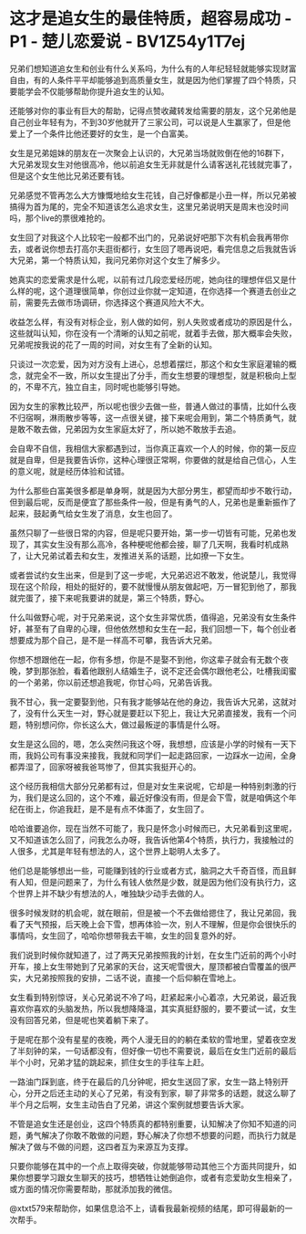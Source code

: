 # 这才是追女生的最佳特质，超容易成功 - P1 - 楚儿恋爱说 - BV1Z54y1T7ej

兄弟们想知道追女生和创业有什么关系吗，为什么有的人年纪轻轻就能够实现财富自由，有的人条件平平却能够追到高质量女生，就是因为他们掌握了四个特质，只要能学会不仅能够帮助你提升追女生的认知。

还能够对你的事业有巨大的帮助，记得点赞收藏转发给需要的朋友，这个兄弟他是自己创业年轻有为，不到30岁他就开了三家公司，可以说是人生赢家了，但是他爱上了一个条件比他还要好的女生，是一个白富美。

女生是兄弟姐妹的朋友在一次聚会上认识的，大兄弟当场就败倒在他的16群下，大兄弟发现女生对他很高冷，他以前追女生无非就是什么请客送礼花钱就完事了，但是这个女生他比兄弟还要有钱。

兄弟感觉不管再怎么大方慷慨地给女生花钱，自己好像都是小丑一样，所以兄弟被搞得为首为尾的，完全不知道该怎么追求女生，这里兄弟说明天是周末也没时间吗，那个live的票很难抢的。

女生回了对我这个人比较宅一般都不出门的，兄弟说好吧那下次有机会我再带你去，或者说你想去打高尔夫逛街都行，女生回了嗯再说吧，看完信息之后我就告诉大兄弟，第一个特质认知，我问兄弟你对这个女生了解多少。

她真实的恋爱需求是什么呢，以前有过几段恋爱经历呢，她向往的理想伴侣又是什么样的呢，这个道理很简单，你创过业你就一定知道，在你选择一个赛道去创业之前，需要先去做市场调研，你选择这个赛道风险大不大。

收益怎么样，有没有对标企业，别人做的如何，别人失败或者成功的原因是什么，这些就叫认知，你在没有一个清晰的认知之前呢，就着手去做，那大概率会失败，兄弟呢按我说的花了一周的时间，对女生有了全新的认知。

只谈过一次恋爱，因为对方没有上进心，总想着摆烂，那这个和女生家庭灌输的概念，就完全不一致，所以女生提出了分手，而女生想要的理想型，就是积极向上型的，不卑不亢，独立自主，同时呢也能够引导她。

因为女生的家教比较严，所以呢也很少去做一些，普通人做过的事情，比如什么夜不归宿啊，淋雨散步等等，这一点很关键，接下来呢会用到，第二个特质勇气，就是敢不敢去做，兄弟因为女生家庭太好了，所以她不敢放手去追。

会自卑不自信，我相信大家都遇到过，当你真正喜欢一个人的时候，你的第一反应就是自卑，但是我要告诉你，这种心理很正常啊，你要做的就是给自己信心，人生的意义呢，就是经历体验和试错。

为什么那些白富美很多都是单身啊，就是因为大部分男生，都望而却步不敢行动，但到最后呢，反而是便宜了那些条件一般，但是有勇气的人，兄弟也是重新振作了起来，鼓起勇气给女生发了消息，女生也回了。

虽然只聊了一些很日常的内容，但是呢只要开始，第一步一切皆有可能，兄弟也发现了，其实女生没有那么高冷，各种梗呢他都会接，聊了几天啊，我看时机成熟了，让大兄弟试着去和女生，发推进关系的话题，比如撩一下女生。

或者尝试约女生出来，但是到了这一步呢，大兄弟迟迟不敢发，他说楚儿，我觉得现在这个阶段，相处的挺好的，要不就慢慢从朋友做起吧，万一冒犯到他了，那我就完蛋了，接下来呢我要讲的就是，第三个特质，野心。

什么叫做野心呢，对于兄弟来说，这个女生非常优质，值得追，兄弟没有女生条件好，甚至有了自卑的心理，但他依然想和女生在一起，我们回想一下，每个创业者想要成为那个自己，是不是一样高不可攀，我告诉大兄弟。

你想不想跟他在一起，你有多想，你是不是娶不到他，你这辈子就会有无数个夜晚，梦到那张脸，看着他跟别人结婚生子，说不定还会偶尔跟他老公，吐槽我闺蜜的一个弟弟，你以前还想追我呢，你甘心吗，兄弟告诉我。

我不甘心，我一定要娶到他，只有我才能够站在他的身边，我告诉大兄弟，这就对了，没有什么天生一对，野心就是要赶以下犯上，我让大兄弟直接发，我有一个问题，特别想问你，你长这么大，做过最叛逆的事情是什么呀。

女生是这么回的，嗯，怎么突然问我这个呀，我想想，应该是小学的时候有一天下雨，我妈公司有事没来接我，我就和同学们一起走路回家，一边踩水一边闹，全身都弄湿了，回家呀被我爸骂惨了，但其实我挺开心的。

这个经历我相信大部分兄弟都有过，但是对女生来说呢，它却是一种特别刺激的行为，我们是这么回的，这个不难，最近好像没有雨，但是会下雪，就是咱俩这个年纪在街上，你追我赶，是不是有点不体面了，女生回了。

哈哈谁要追你，现在当然不可能了，我只是怀念小时候而已，大兄弟看到这里呢，又不知道该怎么回了，问我怎么办呀，我告诉他第4个特质，执行力，我接触过的人很多，尤其是年轻有想法的人，这个世界上聪明人太多了。

他们总是能够想出一些，可能赚到钱的行业或者方式，脑洞之大千奇百怪，而且鲜有人知，但是问题来了，为什么有钱人依然是少数，就是因为他们没有执行力，这个世界上并不缺少有想法的人，唯独缺少动手去做的人。

很多时候发财的机会呢，就在眼前，但是被一个不去做给摁住了，我让兄弟回，我看了天气预报，后天晚上会下雪，想再体验一次，别人不理解，但是你会很快乐的事情吗，女生回了，哈哈你想带我去干嘛，女生的回复意外的好。

我们说到时候你就知道了，过了两天兄弟按照我的计划，在女生门近前的两个小时开车，接上女生带她到了兄弟家的天台，这天呢雪很大，屋顶都被白雪覆盖的很严实，大兄弟按照我的安排，二话不说，直接一个后仰躺在雪地上。

女生看到特别惊讶，关心兄弟说不冷了吗，赶紧起来小心着凉，大兄弟说，最近我喜欢你喜欢的头脑发热，所以我想降降温，其实真挺舒服的，要不要试一试，女生没有回答兄弟，但是呢也笑着躺下来了。

于是呢在那个没有星星的夜晚，两个人漫无目的的躺在柔软的雪地里，望着夜空发了半刻钟的呆，一句话都没有，但好像一切也不需要说，最后在女生门近前的最后半个小时，兄弟才猛的跳起来，抓住女生的手往车上赶。

一路油门踩到底，终于在最后的几分钟呢，把女生送回了家，女生一路上特别开心，分开之后还主动的关心了兄弟，有没有到家，聊了非常多的话题，就这么聊了半个月之后啊，女生主动告白了兄弟，讲这个案例就想要告诉大家。

不管是追女生还是创业，这四个特质真的都特别重要，认知解决了你知不知道的问题，勇气解决了你敢不敢做的问题，野心解决了你想不想要的问题，而执行力就是解决了做与不做的问题，这四者互为来源互为支撑。

只要你能够在其中的一个点上取得突破，你就能够带动其他三个方面共同提升，如果你想要学习跟女生聊天的技巧，想牺牲让她倒追你，或者有恋爱助女生相亲了，或方面的情况你需要帮助，那就添加我的微信。

@xtxt579来帮助你，如果信息洽不上，请看我最新视频的结尾，即可得最新的一次帮手。